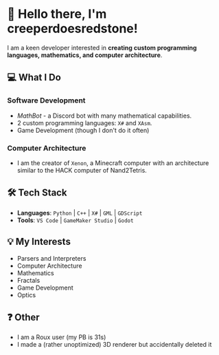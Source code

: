 # 👋 Hello there, I'm creeperdoesredstone!
I am a keen developer interested in **creating custom programming languages, mathematics, and computer architecture**.

## 💻 What I Do
### Software Development
- *MathBot* - a Discord bot with many mathematical capabilities.
- 2 custom programming languages: `X#` and `XAsm`.
- Game Development (though I don't do it often)
### Computer Architecture
- I am the creator of `Xenon`, a Minecraft computer with an architecture similar to the HACK computer of Nand2Tetris.

## 🛠️ Tech Stack
- **Languages**: `Python` | `C++` | `X#` | `GML` | `GDScript`
- **Tools**: `VS Code` | `GameMaker Studio` | `Godot`

## 💡 My Interests
- Parsers and Interpreters
- Computer Architecture
- Mathematics
- Fractals
- Game Development
- Optics

## ❓ Other
- I am a Roux user (my PB is 31s)
- I made a (rather unoptimized) 3D renderer but accidentally deleted it
